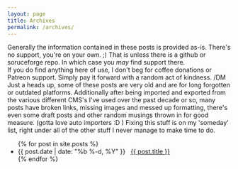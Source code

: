 ```yaml
---
layout: page
title: Archives
permalink: /archives/
---
```

Generally the information contained in these posts is provided as-is. There's no support, you're on your own. ;) That is  unless there is a github or soruceforge repo. In which case you _may_ find support there.  
If you do find anything here of use, I don't beg for coffee donations or Patreon support.  Simply pay it forward with a random act of kindness. /DM  
Just a heads up, some of these posts are very old and are for long forgotten or outdated platforms. Additionally after being imported and exported from the various different CMS's I've used over the past decade or so, many posts have broken links, missing images and messed up formatting, there's even some draft posts and other random musings thrown in for good measure. (gotta love auto importers :D ) Fixing this stuff is on my 'someday' list, right under all of the other stuff I never manage to make time to do.  
<ul class="posts">
  {% for post in site.posts %}
    <li>
      <span class="post-date">{{ post.date | date: "%b %-d, %Y" }}</span>&nbsp;&nbsp;
      <a href="{{ post.url | relative_url }}">{{ post.title }}</a>
    </li>
  {% endfor %}
</ul>
